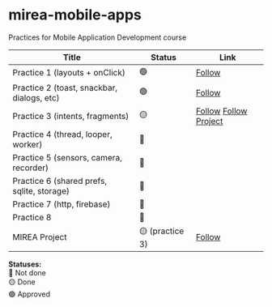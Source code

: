 # mirea-mobile-apps
Practices for Mobile Application Development course

Title            | Status | Link
--------------------|--------|--------
Practice 1 (layouts + onClick)          |   🟢  | [Follow](https://github.com/vladimirk33/mirea-mobile-apps/tree/feat/practice-1)
Practice 2 (toast, snackbar, dialogs, etc)          |   🟢  | [Follow](https://github.com/vladimirkatenin/mirea-mobile-apps/tree/feat/practice-2)
Practice 3 (intents, fragments)          |   🟡  | [Follow](https://github.com/vladimirkatenin/mirea-mobile-apps/tree/feat/practice-3) [Follow Project](https://github.com/vladimirkatenin/mirea-mobile-apps/tree/feat/mirea-project)
Practice 4 (thread, looper, worker)           |   🔴  |
Practice 5 (sensors, camera, recorder)          |   🔴  |
Practice 6 (shared prefs, sqlite, storage)          |   🔴  |
Practice 7 (http, firebase)           |   🔴  |
Practice 8            |   🔴  |
MIREA Project            |   🟡 (practice 3)  | [Follow](https://github.com/vladimirkatenin/mirea-mobile-apps/tree/feat/mirea-project)

**Statuses:** <br>
🔴 Not done <br>
🟡 Done <br>
🟢 Approved <br>
